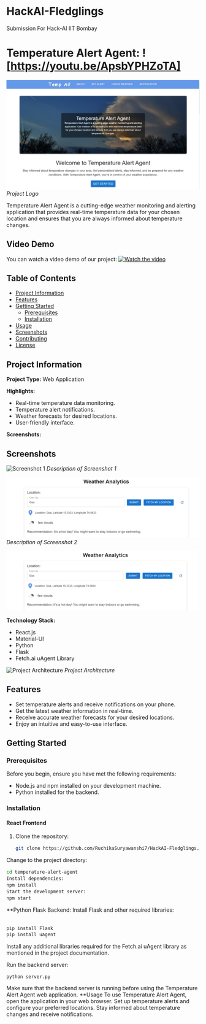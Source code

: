 # HackAI-Fledglings
Submission For Hack-AI IIT Bombay


# Temperature Alert Agent: ![https://youtu.be/ApsbYPHZoTA]

![Project Logo](https://github.com/RuchikaSuryawanshi7/HackAI-Fledglings/blob/main/assets/home.jpg)
*Project Logo*

Temperature Alert Agent is a cutting-edge weather monitoring and alerting application that provides real-time temperature data for your chosen location and ensures that you are always informed about temperature changes.

## Video Demo

You can watch a video demo of our project:
[![Watch the video](https://i.stack.imgur.com/Vp2cE.png)](https://youtu.be/ApsbYPHZoTA)



## Table of Contents

- [Project Information](#project-information)
- [Features](#features)
- [Getting Started](#getting-started)
  - [Prerequisites](#prerequisites)
  - [Installation](#installation)
- [Usage](#usage)
- [Screenshots](#screenshots)
- [Contributing](#contributing)
- [License](#license)

## Project Information

**Project Type:** Web Application

**Highlights:**
- Real-time temperature data monitoring.
- Temperature alert notifications.
- Weather forecasts for desired locations.
- User-friendly interface.

**Screenshots:**
## Screenshots

![Screenshot 1]("https://github.com/RuchikaSuryawanshi7/HackAI-Fledglings/blob/main/assets/setalert.jpg)
*Description of Screenshot 1*

![Screenshot 2](https://github.com/RuchikaSuryawanshi7/HackAI-Fledglings/blob/main/assets/analytics.jpg)
*Description of Screenshot 2*

<img src="https://github.com/RuchikaSuryawanshi7/HackAI-Fledglings/blob/main/assets/analytics.jpg" width="500">



**Technology Stack:**
- React.js
- Material-UI
- Python
- Flask
- Fetch.ai uAgent Library

![Project Architecture](https://github.com/RuchikaSuryawanshi7/HackAI-Fledglings/blob/main/assets/architecture.jpg)
*Project Architecture*

## Features

- Set temperature alerts and receive notifications on your phone.
- Get the latest weather information in real-time.
- Receive accurate weather forecasts for your desired locations.
- Enjoy an intuitive and easy-to-use interface.

## Getting Started

### Prerequisites

Before you begin, ensure you have met the following requirements:

- Node.js and npm installed on your development machine.
- Python installed for the backend.

### Installation

#### React Frontend

1. Clone the repository:

   ```bash
   git clone https://github.com/RuchikaSuryawanshi7/HackAI-Fledglings.git


Change to the project directory:

```bash
cd temperature-alert-agent
Install dependencies:
npm install
Start the development server:
npm start
````
**Python Flask Backend: Install Flask and other required libraries:
```bash

pip install Flask
pip install uagent
```
Install any additional libraries required for the Fetch.ai uAgent library as mentioned in the project documentation.

Run the backend server:
```
python server.py

```
Make sure that the backend server is running before using the Temperature Alert Agent web application.
**Usage
To use Temperature Alert Agent, open the application in your web browser.
Set up temperature alerts and configure your preferred locations.
Stay informed about temperature changes and receive notifications.
